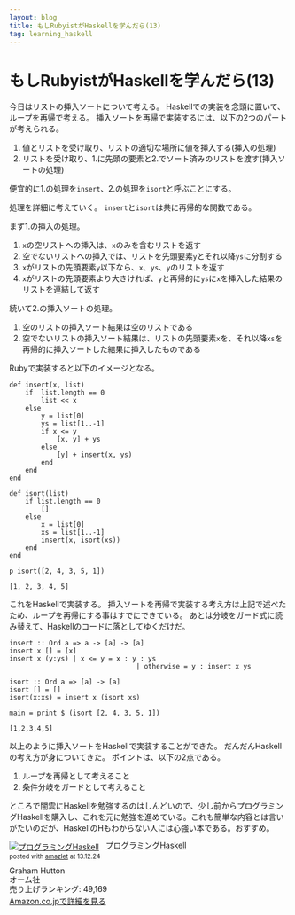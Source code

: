 ```yaml
---
layout: blog
title: もしRubyistがHaskellを学んだら(13)
tag: learning_haskell
---
```


# もしRubyistがHaskellを学んだら(13)

今日はリストの挿入ソートについて考える。
Haskellでの実装を念頭に置いて、ループを再帰で考える。
挿入ソートを再帰で実装するには、以下の2つのパートが考えられる。

1. 値とリストを受け取り、リストの適切な場所に値を挿入する(挿入の処理)
2. リストを受け取り、1.に先頭の要素と2.でソート済みのリストを渡す(挿入ソートの処理)

便宜的に1.の処理を`insert`、2.の処理を`isort`と呼ぶことにする。

処理を詳細に考えていく。
`insert`と`isort`は共に再帰的な関数である。

まず1.の挿入の処理。

1. `x`の空リストへの挿入は、`x`のみを含むリストを返す
2. 空でないリストへの挿入では、リストを先頭要素`y`とそれ以降`ys`に分割する
3. `x`がリストの先頭要素`y`以下なら、`x`、`ys`、`y`のリストを返す
4. `x`がリストの先頭要素より大きければ、`y`と再帰的に`ys`に`x`を挿入した結果のリストを連結して返す

続いて2.の挿入ソートの処理。

1. 空のリストの挿入ソート結果は空のリストである
2. 空でないリストの挿入ソート結果は、リストの先頭要素`x`を、それ以降`xs`を再帰的に挿入ソートした結果に挿入したものである

Rubyで実装すると以下のイメージとなる。

~~~~
def insert(x, list)
	if  list.length == 0
		list << x
	else
		y = list[0]
		ys = list[1..-1]
		if x <= y
			[x, y] + ys
		else
			[y] + insert(x, ys)
		end
	end
end

def isort(list)
	if list.length == 0
		[]
	else
		x = list[0]
		xs = list[1..-1]
		insert(x, isort(xs))
	end
end

p isort([2, 4, 3, 5, 1])
~~~~

~~~~
[1, 2, 3, 4, 5]
~~~~

これをHaskellで実装する。
挿入ソートを再帰で実装する考え方は上記で述べたため、ループを再帰にする事はすでにできている。
あとは分岐をガード式に読み替えて、Haskellのコードに落としてゆくだけだ。

~~~~
insert :: Ord a => a -> [a] -> [a]
insert x [] = [x]
insert x (y:ys) | x <= y = x : y : ys
								| otherwise = y : insert x ys

isort :: Ord a => [a] -> [a]
isort [] = []
isort(x:xs) = insert x (isort xs)

main = print $ (isort [2, 4, 3, 5, 1])
~~~~

~~~~
[1,2,3,4,5]
~~~~

以上のように挿入ソートをHaskellで実装することができた。
だんだんHaskellの考え方が身についてきた。
ポイントは、以下の2点である。

1. ループを再帰として考えること
2. 条件分岐をガードとして考えること

ところで闇雲にHaskellを勉強するのはしんどいので、少し前からプログラミングHaskellを購入し、これを元に勉強を進めている。これも簡単な内容とは言いがたいのだが、HaskellのHもわからない人には心強い本である。おすすめ。

<div class="amazlet-box" style="margin-bottom:0px;"><div class="amazlet-image" style="float:left;margin:0px 12px 1px 0px;"><a href="http://www.amazon.co.jp/exec/obidos/ASIN/4274067815/xmisao-22/ref=nosim/" name="amazletlink" target="_blank"><img src="http://ecx.images-amazon.com/images/I/41pybn9bpCL._SL160_.jpg" alt="プログラミングHaskell" style="border: none;" /></a></div><div class="amazlet-info" style="line-height:120%; margin-bottom: 10px"><div class="amazlet-name" style="margin-bottom:10px;line-height:120%"><a href="http://www.amazon.co.jp/exec/obidos/ASIN/4274067815/xmisao-22/ref=nosim/" name="amazletlink" target="_blank">プログラミングHaskell</a><div class="amazlet-powered-date" style="font-size:80%;margin-top:5px;line-height:120%">posted with <a href="http://www.amazlet.com/" title="amazlet" target="_blank">amazlet</a> at 13.12.24</div></div><div class="amazlet-detail">Graham Hutton <br />オーム社 <br />売り上げランキング: 49,169<br /></div><div class="amazlet-sub-info" style="float: left;"><div class="amazlet-link" style="margin-top: 5px"><a href="http://www.amazon.co.jp/exec/obidos/ASIN/4274067815/xmisao-22/ref=nosim/" name="amazletlink" target="_blank">Amazon.co.jpで詳細を見る</a></div></div></div><div class="amazlet-footer" style="clear: left"></div></div>
